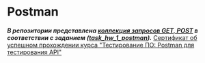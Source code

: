 # Postman
***В репозитории представлена [коллекция запросов GET, POST](https://github.com/Bezgubenko-Elena/Postman/blob/main/Hw_1.postman_collection.json) в соответствии с заданием ([task_hw_1_postman](https://github.com/Bezgubenko-Elena/Postman/blob/main/task_hw_1_postman)).***
[Сертификат об успешном прохождении курса "Тестирование ПО: Postman для тестирования API"](https://stepik.org/cert/1625821)
